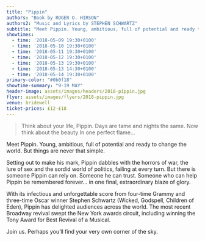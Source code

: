 ```yaml
---
title: "Pippin"
authors: "Book by ROGER O. HIRSON"
authors2: "Music and Lyrics by STEPHEN SCHWARTZ"
subtitle: "Meet Pippin. Young, ambitious, full of potential and ready to change the world. But things are never that simple."
showtimes:
  - time: '2018-05-09 19:30+0100'
  - time: '2018-05-10 19:30+0100'
  - time: '2018-05-11 19:30+0100'
  - time: '2018-05-12 19:30+0100'
  - time: '2018-05-13 19:30+0100'
  - time: '2018-05-13 14:30+0100'
  - time: '2018-05-14 19:30+0100'
primary-color: "#0b0f18"
showtime-summary: "9-19 MAY"
header-image: assets/images/headers/2018-pippin.jpg
flyer: assets/images/flyers/2018-pippin.jpg
venue: bridewell
ticket-prices: £12-£18
---
```


> Think about your life, Pippin.
Days are tame and nights the same.
Now think about the beauty
In one perfect flame...

Meet Pippin. Young, ambitious, full of potential and ready to change the world. But things are never that simple.

Setting out to make his mark, Pippin dabbles with the horrors of war, the lure of sex and the sordid world of politics, failing at every turn. But there is someone Pippin can rely on. Someone he can trust. Someone who can help Pippin be remembered forever… in one final, extraordinary blaze of glory.

With its infectious and unforgettable score from four-time Grammy and three-time Oscar winner Stephen Schwartz (Wicked, Godspell, Children of Eden), Pippin has delighted audiences across the world. The most recent Broadway revival swept the New York awards circuit, including winning the Tony Award for Best Revival of a Musical.

Join us. Perhaps you’ll find your very own corner of the sky.
